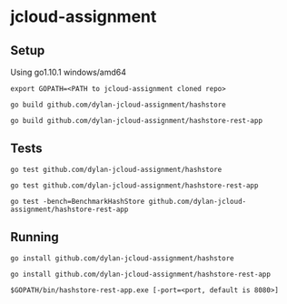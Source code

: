 # jcloud-assignment
## Setup
Using go1.10.1 windows/amd64

`export GOPATH=<PATH to jcloud-assignment cloned repo>`

`go build github.com/dylan-jcloud-assignment/hashstore`

`go build github.com/dylan-jcloud-assignment/hashstore-rest-app`

## Tests
`go test github.com/dylan-jcloud-assignment/hashstore`

`go test github.com/dylan-jcloud-assignment/hashstore-rest-app`

`go test -bench=BenchmarkHashStore github.com/dylan-jcloud-assignment/hashstore-rest-app`

## Running
`go install github.com/dylan-jcloud-assignment/hashstore`

`go install github.com/dylan-jcloud-assignment/hashstore-rest-app`

`$GOPATH/bin/hashstore-rest-app.exe [-port=<port, default is 8080>]`
